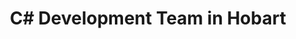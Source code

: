---
title: C# Development Team in Hobart
permalink: /landings/locations/hobart/developer/c-
technology: C#
location: Hobart
---
